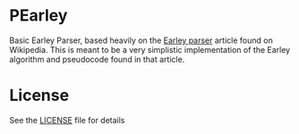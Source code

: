 # PEarley
Basic Earley Parser, based heavily on the [Earley parser](https://en.wikipedia.org/wiki/Earley_parser) article found on Wikipedia.
This is meant to be a very simplistic implementation of the Earley algorithm and pseudocode found in that article.

# License

See the [LICENSE](https://github.com/Kingcitaldo125/PEarley/blob/main/LICENSE) file for details
